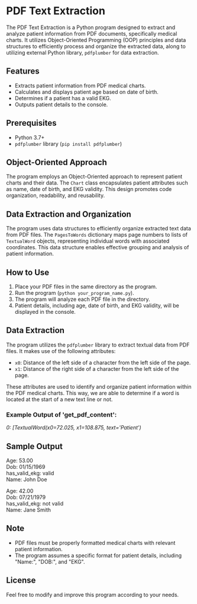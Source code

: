 # PDF Text Extraction

The PDF Text Extraction is a Python program designed to extract and analyze patient information from PDF documents, specifically medical charts. It utilizes Object-Oriented Programming (OOP) principles and data structures to efficiently process and organize the extracted data, along to utilizing external Python library, `pdfplumber` for data extraction.

## Features

- Extracts patient information from PDF medical charts.
- Calculates and displays patient age based on date of birth.
- Determines if a patient has a valid EKG.
- Outputs patient details to the console.

## Prerequisites

- Python 3.7+
- `pdfplumber` library (`pip install pdfplumber`)

## Object-Oriented Approach

The program employs an Object-Oriented approach to represent patient charts and their data. The `Chart` class encapsulates patient attributes such as name, date of birth, and EKG validity. This design promotes code organization, readability, and reusability.

## Data Extraction and Organization

The program uses data structures to efficiently organize extracted text data from PDF files. The `PagesToWords` dictionary maps page numbers to lists of `TextualWord` objects, representing individual words with associated coordinates. This data structure enables effective grouping and analysis of patient information.

## How to Use

1. Place your PDF files in the same directory as the program.
2. Run the program (`python your_program_name.py`).
3. The program will analyze each PDF file in the directory.
4. Patient details, including age, date of birth, and EKG validity, will be displayed in the console.

## Data Extraction

The program utilizes the `pdfplumber` library to extract textual data from PDF files. It makes use of the following attributes:

- `x0`: Distance of the left side of a character from the left side of the page.
- `x1`: Distance of the right side of a character from the left side of the page.

These attributes are used to identify and organize patient information within the PDF medical charts. This way, we are able to determine if a word is located at the start of a new text line or not.

### Example Output of 'get_pdf_content':

_0: [TextualWord(x0=72.025, x1=108.875, text='Patient')_

## Sample Output

Age: 53.00  
Dob: 01/15/1969  
has_valid_ekg: valid  
Name: John Doe

Age: 42.00  
Dob: 07/21/1979  
has_valid_ekg: not valid  
Name: Jane Smith

## Note

- PDF files must be properly formatted medical charts with relevant patient information.
- The program assumes a specific format for patient details, including "Name:", "DOB:", and "EKG".

## License

Feel free to modify and improve this program according to your needs.
